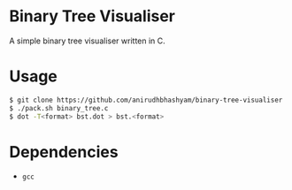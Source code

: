 # Binary Tree Visualiser

A simple binary tree visualiser written in C.

# Usage
```sh
$ git clone https://github.com/anirudhbhashyam/binary-tree-visualiser
$ ./pack.sh binary_tree.c
$ dot -T<format> bst.dot > bst.<format>
```

# Dependencies
- `gcc`